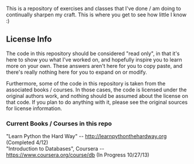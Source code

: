 This is a repository of exercises and classes that I've done / am doing to continually sharpen my craft.  This is where you get to see how little I know :)

## License Info
The code in this repository should be considered "read only", in that it's here to show you what I've worked on, and hopefully inspire you to learn more on your own.  These answers aren't here for you to copy paste, and there's really nothing here for you to expand on or modify.

Furthermore, some of the code in this repository is taken from the associated books / courses.  In those cases, the code is licensed under the original authors work, and nothing should be assumed about the license on that code.  If you plan to do anything with it, please see the original sources for license information.

### Current Books / Courses in this repo
"Learn Python the Hard Way" -- http://learnpythonthehardway.org  (Completed 4/12)  
"Introduction to Databases", Coursera -- https://www.coursera.org/course/db (In Progress 10/27/13)


